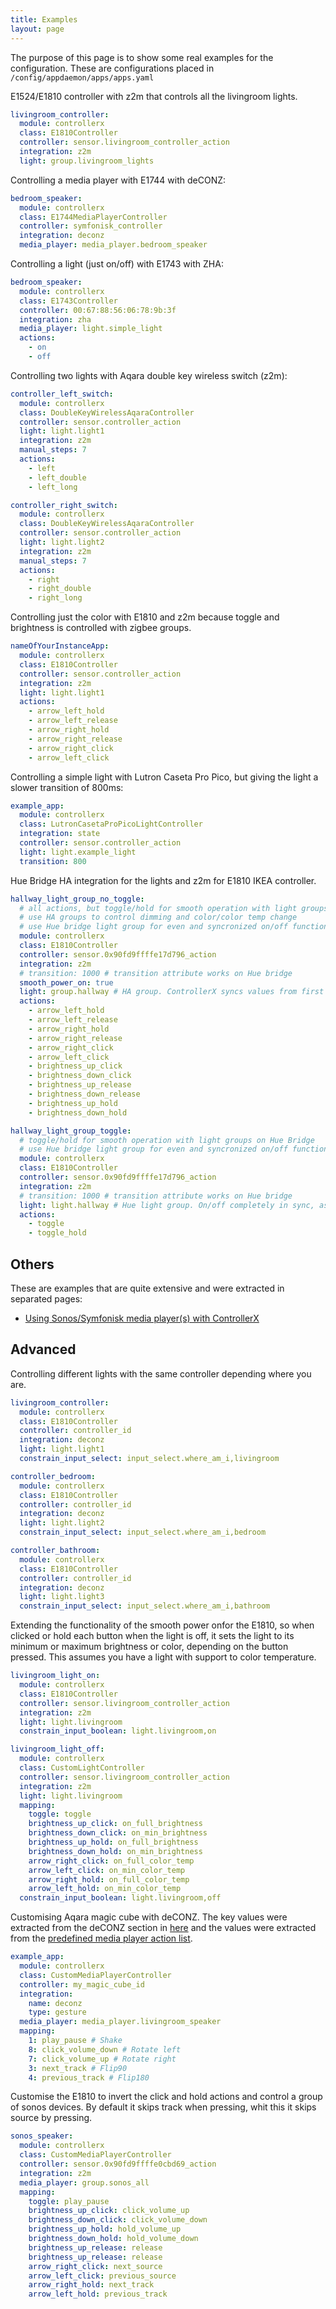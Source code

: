 ```yaml
---
title: Examples
layout: page
---
```


The purpose of this page is to show some real examples for the configuration. These are configurations placed in `/config/appdaemon/apps/apps.yaml`

E1524/E1810 controller with z2m that controls all the livingroom lights.

```yaml
livingroom_controller:
  module: controllerx
  class: E1810Controller
  controller: sensor.livingroom_controller_action
  integration: z2m
  light: group.livingroom_lights
```

Controlling a media player with E1744 with deCONZ:

```yaml
bedroom_speaker:
  module: controllerx
  class: E1744MediaPlayerController
  controller: symfonisk_controller
  integration: deconz
  media_player: media_player.bedroom_speaker
```

Controlling a light (just on/off) with E1743 with ZHA:

```yaml
bedroom_speaker:
  module: controllerx
  class: E1743Controller
  controller: 00:67:88:56:06:78:9b:3f
  integration: zha
  media_player: light.simple_light
  actions:
    - on
    - off
```

Controlling two lights with Aqara double key wireless switch (z2m):

```yaml
controller_left_switch:
  module: controllerx
  class: DoubleKeyWirelessAqaraController
  controller: sensor.controller_action
  light: light.light1
  integration: z2m
  manual_steps: 7
  actions:
    - left
    - left_double
    - left_long

controller_right_switch:
  module: controllerx
  class: DoubleKeyWirelessAqaraController
  controller: sensor.controller_action
  light: light.light2
  integration: z2m
  manual_steps: 7
  actions:
    - right
    - right_double
    - right_long
```

Controlling just the color with E1810 and z2m because toggle and brightness is controlled with zigbee groups.

```yaml
nameOfYourInstanceApp:
  module: controllerx
  class: E1810Controller
  controller: sensor.controller_action
  integration: z2m
  light: light.light1
  actions:
    - arrow_left_hold
    - arrow_left_release
    - arrow_right_hold
    - arrow_right_release
    - arrow_right_click
    - arrow_left_click
```

Controlling a simple light with Lutron Caseta Pro Pico, but giving the light a slower transition of 800ms:

```yaml
example_app:
  module: controllerx
  class: LutronCasetaProPicoLightController
  integration: state
  controller: sensor.controller_action
  light: light.example_light
  transition: 800
```

Hue Bridge HA integration for the lights and z2m for E1810 IKEA controller.

```yaml
hallway_light_group_no_toggle:
  # all actions, but toggle/hold for smooth operation with light groups on Hue Bridge
  # use HA groups to control dimming and color/color temp change
  # use Hue bridge light group for even and syncronized on/off function 
  module: controllerx
  class: E1810Controller
  controller: sensor.0x90fd9ffffe17d796_action
  integration: z2m
  # transition: 1000 # transition attribute works on Hue bridge
  smooth_power_on: true
  light: group.hallway # HA group. ControllerX syncs values from first group entity with remaining entities in group
  actions:
    - arrow_left_hold
    - arrow_left_release
    - arrow_right_hold
    - arrow_right_release
    - arrow_right_click
    - arrow_left_click
    - brightness_up_click
    - brightness_down_click
    - brightness_up_release
    - brightness_down_release
    - brightness_up_hold
    - brightness_down_hold

hallway_light_group_toggle:
  # toggle/hold for smooth operation with light groups on Hue Bridge
  # use Hue bridge light group for even and syncronized on/off function 
  module: controllerx
  class: E1810Controller
  controller: sensor.0x90fd9ffffe17d796_action
  integration: z2m
  # transition: 1000 # transition attribute works on Hue bridge
  light: light.hallway # Hue light group. On/off completely in sync, as zigbee group commands are used by Hue bridge 
  actions:
    - toggle
    - toggle_hold
```

## Others

These are examples that are quite extensive and were extracted in separated pages:

- [Using Sonos/Symfonisk media player(s) with ControllerX](sonos)

## Advanced

Controlling different lights with the same controller depending where you are.

```yaml
livingroom_controller:
  module: controllerx
  class: E1810Controller
  controller: controller_id
  integration: deconz
  light: light.light1
  constrain_input_select: input_select.where_am_i,livingroom

controller_bedroom:
  module: controllerx
  class: E1810Controller
  controller: controller_id
  integration: deconz
  light: light.light2
  constrain_input_select: input_select.where_am_i,bedroom

controller_bathroom:
  module: controllerx
  class: E1810Controller
  controller: controller_id
  integration: deconz
  light: light.light3
  constrain_input_select: input_select.where_am_i,bathroom
```

Extending the functionality of the smooth power onfor the E1810, so when clicked or hold each button when the light is off, it sets the light to its minimum or maximum brightness or color, depending on the button pressed. This assumes you have a light with support to color temperature.

```yaml
livingroom_light_on:
  module: controllerx
  class: E1810Controller
  controller: sensor.livingroom_controller_action
  integration: z2m
  light: light.livingroom
  constrain_input_boolean: light.livingroom,on

livingroom_light_off:
  module: controllerx
  class: CustomLightController
  controller: sensor.livingroom_controller_action
  integration: z2m
  light: light.livingroom
  mapping:
    toggle: toggle
    brightness_up_click: on_full_brightness
    brightness_down_click: on_min_brightness
    brightness_up_hold: on_full_brightness
    brightness_down_hold: on_min_brightness
    arrow_right_click: on_full_color_temp
    arrow_left_click: on_min_color_temp
    arrow_right_hold: on_full_color_temp
    arrow_left_hold: on_min_color_temp
  constrain_input_boolean: light.livingroom,off
```

Customising Aqara magic cube with deCONZ. The key values were extracted from the deCONZ section in [here](/controllerx/controllers/MFKZQ01LM) and the values were extracted from the [predefined media player action list](/controllerx/others/custom-controllers#custom-media-player-controller).

```yaml
example_app:
  module: controllerx
  class: CustomMediaPlayerController
  controller: my_magic_cube_id
  integration:
    name: deconz
    type: gesture
  media_player: media_player.livingroom_speaker
  mapping:
    1: play_pause # Shake
    8: click_volume_down # Rotate left
    7: click_volume_up # Rotate right
    3: next_track # Flip90
    4: previous_track # Flip180
```

Customise the E1810 to invert the click and hold actions and control a group of sonos devices. By default it skips track when pressing, whit this it skips source by pressing.

```yaml
sonos_speaker:
  module: controllerx
  class: CustomMediaPlayerController
  controller: sensor.0x90fd9ffffe0cbd69_action
  integration: z2m
  media_player: group.sonos_all
  mapping:
    toggle: play_pause
    brightness_up_click: click_volume_up
    brightness_down_click: click_volume_down
    brightness_up_hold: hold_volume_up
    brightness_down_hold: hold_volume_down
    brightness_up_release: release
    brightness_up_release: release
    arrow_right_click: next_source
    arrow_left_click: previous_source
    arrow_right_hold: next_track
    arrow_left_hold: previous_track
```
